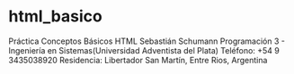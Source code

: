 # html_basico
Práctica Conceptos Básicos HTML
Sebastián Schumann
Programación 3 - Ingeniería en Sistemas(Universidad Adventista del Plata)
Teléfono: +54 9 3435038920
Residencia: Libertador San Martín, Entre Rios, Argentina

